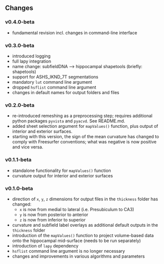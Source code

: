 ## Changes

### v0.4.0-beta

- fundamental revision incl. changes in command-line interface

### v0.3.0-beta

- introduced logging
- full lapy integration
- name change: subfieldDNA --> hippocampal shapetools (briefly: shapetools)
- support for ASHS_IKND_7T segmentations
- mandatory `lut` command line argument
- dropped `hsflist` command line argument
- changes in default names for output folders and files

### v0.2.0-beta

- re-introduced remeshing as a preprocessing step; requires additional python
  packages `pyvista` and `pyacvd`. See README.md.
- added sheet selection argument for `mapValues()` function, plus output of
  interior and exterior surfaces.
- starting with this version, the sign of the mean curvature has changed to
  comply with Freesurfer conventions; what was negative is now positive and
  vice versa.

### v0.1.1-beta

- standalone functionality for `mapValues()`  function
- curvature output for interior and exterior surfaces

### v0.1.0-beta

- direction of `x`, `y`, `z` dimensions for output files in the `thickness`
  folder has changed:
  - `x` is now from medial to lateral (i.e. Presubiculum to CA3)
  - `y` is now from posterior to anterior
  - `z` is now from inferior to superior
- curvature and subfield label overlays as additional default outputs in the
  `thickness` folder
- introduction of the `mapValues()` function to project volume-based data onto
  the hippocampal mid-surface (needs to be run separately)
- introduction of `lapy` dependency
- `hsflist` command line argument is no longer necessary
- changes and improvements in various algorithms and parameters
